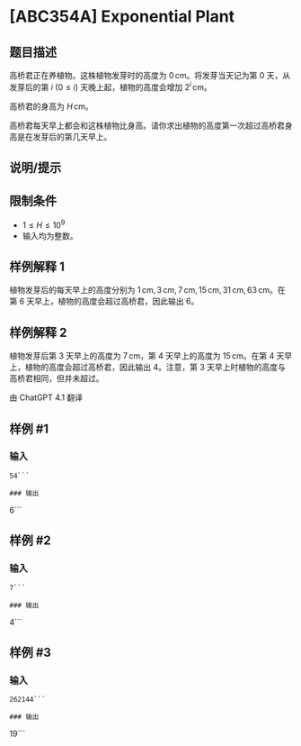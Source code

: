 # [ABC354A] Exponential Plant

## 题目描述

高桥君正在养植物。这株植物发芽时的高度为 $0\,\mathrm{cm}$。将发芽当天记为第 $0$ 天，从发芽后的第 $i\ (0\leq i)$ 天晚上起，植物的高度会增加 $2^i\,\mathrm{cm}$。

高桥君的身高为 $H\,\mathrm{cm}$。

高桥君每天早上都会和这株植物比身高。请你求出植物的高度第一次超过高桥君身高是在发芽后的第几天早上。

## 说明/提示

## 限制条件

- $1 \leq H \leq 10^{9}$
- 输入均为整数。

## 样例解释 1

植物发芽后的每天早上的高度分别为 $1\,\mathrm{cm}, 3\,\mathrm{cm}, 7\,\mathrm{cm}, 15\,\mathrm{cm}, 31\,\mathrm{cm}, 63\,\mathrm{cm}$。在第 $6$ 天早上，植物的高度会超过高桥君，因此输出 $6$。

## 样例解释 2

植物发芽后第 $3$ 天早上的高度为 $7\,\mathrm{cm}$，第 $4$ 天早上的高度为 $15\,\mathrm{cm}$。在第 $4$ 天早上，植物的高度会超过高桥君，因此输出 $4$。注意，第 $3$ 天早上时植物的高度与高桥君相同，但并未超过。

由 ChatGPT 4.1 翻译

## 样例 #1

### 输入

```
54```

### 输出

```
6```

## 样例 #2

### 输入

```
7```

### 输出

```
4```

## 样例 #3

### 输入

```
262144```

### 输出

```
19```

